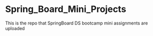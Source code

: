 # Spring_Board_Mini_Projects
This is the repo that SpringBoard DS bootcamp mini assignments are uploaded
